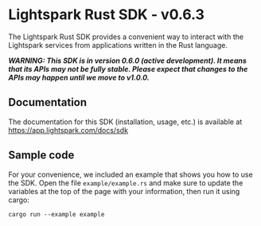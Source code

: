 # Lightspark Rust SDK - v0.6.3

The Lightspark Rust SDK provides a convenient way to interact with the Lightspark services from applications written in the Rust language.

***WARNING: This SDK is in version 0.6.0 (active development). It means that its APIs may not be fully stable. Please expect that changes to the APIs may happen until we move to v1.0.0.***

## Documentation

The documentation for this SDK (installation, usage, etc.) is available at https://app.lightspark.com/docs/sdk

## Sample code

For your convenience, we included an example that shows you how to use the SDK.
Open the file `example/example.rs` and make sure to update the variables at the top of the page with your information, then run it using cargo:

```
cargo run --example example
```
